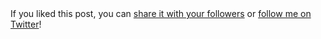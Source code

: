 <section class="twitter_plug">
If you liked this post, you can
<a href="https://twitter.com/intent/tweet?url={{ site.url }}{{ page.url }}&text={{ page.title }}&via=wangjiezhe" target="_blank">share it with your followers</a>
or
<a href="https://twitter.com/wangjiezhe">follow me on Twitter</a>!
</section>
